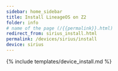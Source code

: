 ```yaml
---
sidebar: home_sidebar
title: Install LineageOS on Z2
folder: info
# name of the page (/{{permalink}}.html)
redirect_from: sirius_install.html
permalink: /devices/sirius/install
device: sirius
---
```

{% include templates/device_install.md %}
